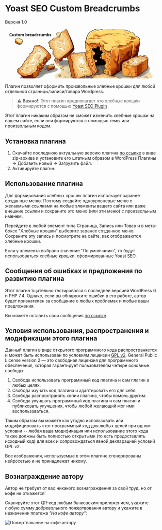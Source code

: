 # Yoast SEO Custom Breadcrumbs

Версия 1.0

![banner](assets/banner-772x250.jpg)

Плагин позволяет оформить произвольные хлебные крошки для любой отдельной страницы/записи/товара Wordpress.

> :warning: **Важно!**: Этот плагин предполагает что хлебные крошки формируются с помощью
> [Yoast SEO Plugin](https://ru.wordpress.org/plugins/wordpress-seo/)

Этот плагин никаким образом не сможет изменить хлебные крошки на вашем сайте, если они формируются с помощью темы или произвольным кодом.


## Установка плагина

1. Скачайте последнюю актуальную версию плагина [по ссылке]() в виде zip-архива и установите его штатным образом в WordPress Плагины -> Добавить новый -> Загрузить файл.
2. Активируйте плагин.


## Использование плагина

Для формирования хлебных крошек плагин использует заранее созданные меню. Поэтому создайте одноуровневые меню с желаемыми ссылками на любые элементы вашего сайта или даже внешние ссылки и сохраните это меню (или эти меню) с произвольным именем.

Перейдите в любой элемент типа Страница, Запись или Товар и в мета-боксе "Хлебные крошки" выберите заранее созданное меню.
Сохраните эту запись и посмотрите на сайте, как отображаются хлебные крошки.

Если у элемента выбрано значение "По умолчанию", то будут использоваться хлебные крошки, сформированные Yoast SEO.

## Сообщения об ошибках и предложения по развитию плагина

Этот плагин тщательно тестировался с последней версией WordPress 6 и PHP 7.4. Однако, если вы обнаружите ошибки в его работе, автор будет признателен за сообщение о любых проблемах и любые ваши предложения. 

Вы можете оставить свои сообщения [по ссылке]().


## Условия использования, распространения и модификации этого плагина

Данный плагин в виде открытого программного кода распространяется и может быть использован по условиям 
лицензии [GPL v2](https://www.gnu.org/licenses/gpl-2.0.html).
General Public License version 2 — это свободная лицензия для программного обеспечения, 
которая гарантирует пользователям четыре основные свободы:

1. Свобода использовать программный код плагина и сам плагин в любых целях.
2. Свобода изучать код плагина и адаптировать его для себя.
3. Свобода распространять копии плагина, чтобы помочь другим.
4. Свобода улучшать программный код плагина и сам плагин и публиковать улучшения, чтобы любой желающий мог ими воспользоваться.

Таким образом вы можете как угодно использовать или модифицировать этот программный код для любых целей при одном условии -- любая ваша модификация или использование этого кода также должны быть полностью открытыми (то есть предоставлять исходный код) для всех и сопровождаться явной декларацией условий GPL v2.

Все изображения, используемые в этом плагине сгенерированы нейросетью и не принадлежат никому.

## Вознаграждение автору

Автор не требует от вас никакого вознаграждения за свой труд, но от кофе не откажется!

Сканируйте этот QR-код любым банковским приложением, укажите любую сумму добровольного пожертвования автору и укажите в назначении платежа _"На кофе автору"_:

<img src="https://ivannikitin.com/wp-content/uploads/2021/09/qr-invoice.png" width="256" alt="Пожертвование на кофе автору">
